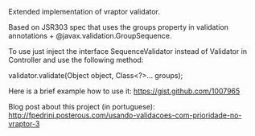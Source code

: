 Extended implementation of vraptor validator.

Based on JSR303 spec that uses the groups property in validation annotations + @javax.validation.GroupSequence.

To use just inject the interface SequenceValidator instead of Validator in Controller and use the following method:

validator.validate(Object object, Class<?>... groups); 

Here is a brief example how to use it: https://gist.github.com/1007965

Blog post about this project (in portuguese): http://fpedrini.posterous.com/usando-validacoes-com-prioridade-no-vraptor-3